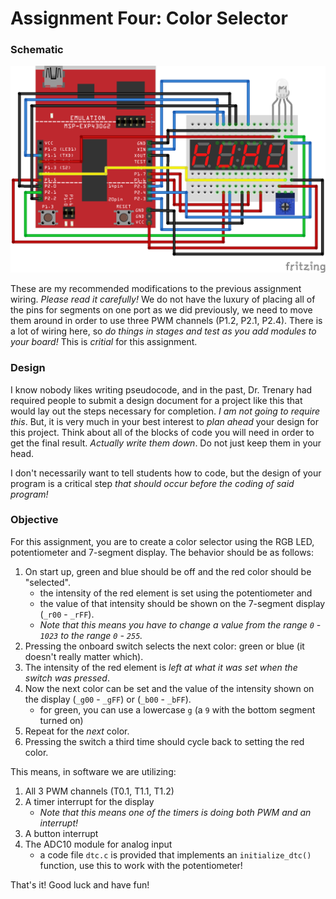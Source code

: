 # Assignment Four: Color Selector

### Schematic

<img src="suggested_wiring.png">

These are my recommended modifications to the previous assignment wiring. _Please read it carefully!_ We do not have the luxury of placing all of the pins for segments on one port as we did previously, we need to move them around in order to use three PWM channels (P1.2, P2.1, P2.4). There is a lot of wiring here, so _do things in stages and test as you add modules to your board!_ This is _critial_ for this assignment.

### Design

I know nobody likes writing pseudocode, and in the past, Dr. Trenary had required people to submit a design document for a project like this that would lay out the steps necessary for completion. _I am not going to require this_. But, it is very much in your best interest to _plan ahead_ your design for this project. Think about all of the blocks of code you will need in order to get the final result. _Actually write them down_. Do not just keep them in your head.

I don't necessarily want to tell students how to code, but the design of your program is a critical step _that should occur before the coding of said program!_

### Objective

For this assignment, you are to create a color selector using the RGB LED, potentiometer and 7-segment display. The behavior should be as follows:

1. On start up, green and blue should be off and the red color should be "selected".
    - the intensity of the red element is set using the potentiometer and
    - the value of that intensity should be shown on the 7-segment display (`_r00` - `_rFF`).
    - _Note that this means you have to change a value from the range `0` - `1023` to the range `0` - `255`._
1. Pressing the onboard switch selects the next color: green or blue (it doesn't really matter which).
1. The intensity of the red element is _left at what it was set when the switch was pressed_.
1. Now the next color can be set and the value of the intensity shown on the display (`_g00` - `_gFF`) or (`_b00` - `_bFF`).
    - for green, you can use a lowercase `g` (a `9` with the bottom segment turned on)
1. Repeat for the _next_ color.
1. Pressing the switch a third time should cycle back to setting the red color.

This means, in software we are utilizing:

1. All 3 PWM channels (T0.1, T1.1, T1.2)
1. A timer interrupt for the display
    - _Note that this means one of the timers is doing both PWM and an interrupt!_
1. A button interrupt
1. The ADC10 module for analog input
    - a code file `dtc.c` is provided that implements an `initialize_dtc()` function, use this to work with the potentiometer!

That's it! Good luck and have fun!

